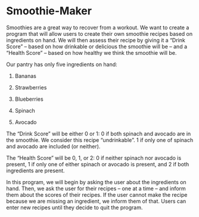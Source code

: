 # Smoothie-Maker

Smoothies are a great way to recover from a workout. We want to create a program that will allow users to create their own smoothie recipes based on ingredients on hand. We will then assess their recipe by giving it a “Drink Score” – based on how drinkable or delicious the smoothie will be – and a “Health Score” – based on how healthy we think the smoothie will be.

Our pantry has only five ingredients on hand:

1. Bananas

2. Strawberries

3. Blueberries

4. Spinach

5. Avocado

The “Drink Score” will be either 0 or 1: 0 if both spinach and avocado are in the smoothie. We consider this recipe “undrinkable”. 1 if only one of spinach and avocado are included (or neither).

The “Health Score” will be 0, 1, or 2: 0 if neither spinach nor avocado is present, 1 if only one of either spinach or avocado is present, and 2 if both ingredients are present.

In this program, we will begin by asking the user about the ingredients on hand. Then, we ask the user for their recipes – one at a time – and inform them about the scores of their recipes. If the user cannot make the recipe because we are missing an ingredient, we inform them of that. Users can enter new recipes until they decide to quit the program.
